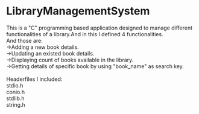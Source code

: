 # LibraryManagementSystem
  This is a "C" programming based application designed to manage different functionalities of a library.And in this I defined 4 functionalities.<br>
  And those are:<br>
    ->Adding a new book details.<br>
    ->Updating an existed book details.<br>
    ->Displaying count of books available in the library.<br>
    ->Getting details of specific book by using "book_name" as search key.<br><br>
 Headerfiles I included:<br>
  stdio.h<br>
  conio.h<br>
  stdlib.h<br>
  string.h
